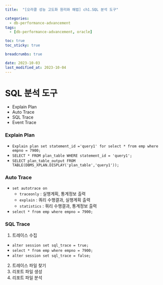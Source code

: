 ```yaml
---
title:  "[오라클 성능 고도화 원리와 해법] ch1.SQL 분석 도구"

categories:
  - db-performance-advancement
tags:
  - [db-performance-advancement, oracle]

toc: true
toc_sticky: true

breadcrumbs: true

date: 2023-10-03
last_modified_at: 2023-10-04
---
```



# SQL 분석 도구

- Explain Plan
- Auto Trace
- SQL Trace
- Event Trace

### Explain Plan
- `Explain plan set statement_id ='query1' for select * from emp where empno = 7900;` 
- `SELECT * FROM plan_table WHERE statement_id = 'query1';`
- `SELECT plan_table_output FROM TABLE(DBMS_XPLAN.DISPLAY('plan_table','query1'));`

### Auto Trace
- `set autotrace on`
  - `traceonly` : 실행계획, 통계정보 출력
  - `explain` : 쿼리 수행결과, 실행계획 출력
  - `statistics` : 쿼리 수행결과, 통계정보 출력
- `select * from emp where empno = 7900;`

### SQL Trace
1. 트레이스 수집
- `alter session set sql_trace = true;`
- `select * from emp where empno = 7900;`
- `alter session set sql_trace = false;`
2. 트레이스 파일 찾기
3. 리포트 파일 생성
4. 리포트 파일 분석
